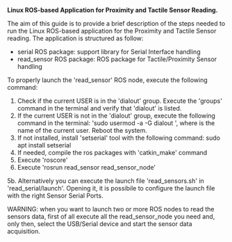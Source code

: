 **Linux ROS-based Application for Proximity and Tactile Sensor Reading.**

The aim of this guide is to provide a brief description of the steps needed to run the Linux ROS-based application for the Proximity and Tactile Sensor reading. 
The application is structured as follow:
- serial ROS package: support library for Serial Interface handling
- read_sensor ROS package: ROS package for Tactile/Proximity Sensor handling

To properly launch the 'read_sensor' ROS node, execute the following command:
1. Check if the current USER is in the 'dialout' group. Execute the 'groups' command in the terminal and verify that 'dialout' is listed.
2. If the current USER is not in the 'dialout' group, execute the following command in the terminal: 'sudo usermod -a -G dialout <user>', where <user> is the name of the current user. Reboot the system.
3. If not installed, install 'setserial' tool with the following command: sudo apt install setserial
4. If needed, compile the ros packages with 'catkin_make' command
5. Execute 'roscore'
6. Execute 'rosrun read_sensor read_sensor_node'

5b. Alternatively you can execute the launch file 'read_sensors.sh' in 'read_serial/launch'. Opening it, it is possibile to configure the launch file with the right Sensor Serial Ports.

WARNING: when you want to launch two or more ROS nodes to read the sensors data, first of all execute all the read_sensor_node you need and, only then, select the USB/Serial device and start the sensor data acquisition.
